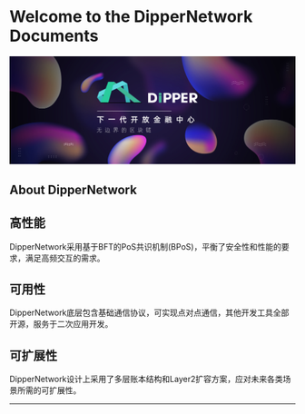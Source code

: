 # Welcome to the DipperNetwork Documents

![DippperNetwork](./pics/dipper.jpeg)

## About DipperNetwork

<div class="features">
  <div class="feature">
    <h2>高性能</h2>
    <p>DipperNetwork采用基于BFT的PoS共识机制(BPoS)，平衡了安全性和性能的要求，满足高频交互的需求。</strong></p>
  </div>
  <div class="feature">
    <h2>可用性</h2>
    <p>DipperNetwork底层包含基础通信协议，可实现点对点通信，其他开发工具全部开源，服务于二次应用开发。</strong></p>
  </div>
  <div class="feature">
    <h2>可扩展性</h2>
    <p>DipperNetwork设计上采用了多层账本结构和Layer2扩容方案，应对未来各类场景所需的可扩展性。</p>
  </div>
</div>

---